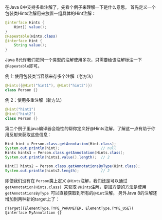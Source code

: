 在Java 8中支持多重注解了，先看个例子来理解一下是什么意思。 首先定义一个包装类Hints注解用来放置一组具体的Hint注解：
```java
@interface Hints {
    Hint[] value();
}
@Repeatable(Hints.class)
@interface Hint {
    String value();
}
```
Java 8允许我们把同一个类型的注解使用多次，只需要给该注解标注一下`@Repeatable`即可。

例 1: 使用包装类当容器来存多个注解（老方法）
```java
@Hints({@Hint("hint1"), @Hint("hint2")})
class Person {}
```
例 2：使用多重注解（新方法）
```java
@Hint("hint1")
@Hint("hint2")
class Person {}
```
第二个例子里java编译器会隐性的帮你定义好@Hints注解，了解这一点有助于你用反射来获取这些信息：
```java
Hint hint = Person.class.getAnnotation(Hint.class);
System.out.println(hint);                   // null
Hints hints1 = Person.class.getAnnotation(Hints.class);
System.out.println(hints1.value().length);  // 2

Hint[] hints2 = Person.class.getAnnotationsByType(Hint.class);
System.out.println(hints2.length);          // 2
```
即便我们没有在 `Person`类上定义 `@Hints`注解，我们还是可以通过 `getAnnotation(Hints.class) `来获取 `@Hints`注解，更加方便的方法是使用 `getAnnotationsByType `可以直接获取到所有的`@Hint`注解。 另外Java 8的注解还增加到两种新的target上了：

```
@Target({ElementType.TYPE_PARAMETER, ElementType.TYPE_USE})
@interface MyAnnotation {}
```